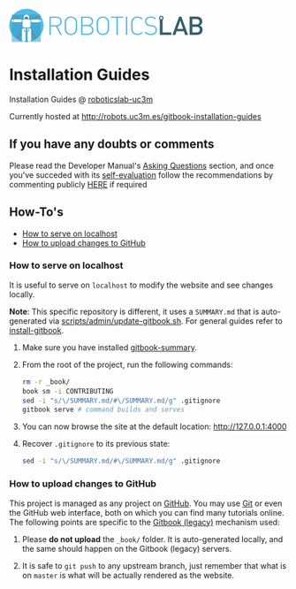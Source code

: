 [![roboticslab-uc3m logo](assets/roboticslab-banner-350px.png)](https://github.com/roboticslab-uc3m)

# Installation Guides

Installation Guides @ [roboticslab-uc3m](https://github.com/roboticslab-uc3m)

Currently hosted at http://robots.uc3m.es/gitbook-installation-guides

## If you have any doubts or comments
Please read the Developer Manual's [Asking Questions](http://robots.uc3m.es/gitbook-developer-manual/asking-questions.html) section, and once you've succeded with its [self-evaluation](http://robots.uc3m.es/gitbook-developer-manual/asking-questions.html#self-evaluation-time) follow the recommendations by commenting publicly [HERE](https://github.com/roboticslab-uc3m/installation-guides/issues/new) if required

## How-To's
* [How to serve on localhost](#how-to-serve-on-localhost)
* [How to upload changes to GitHub](#how-to-upload-changes-to-github)

### How to serve on localhost
It is useful to serve on `localhost` to modify the website and see changes locally.

**Note**: This specific repository is different, it uses a `SUMMARY.md` that is auto-generated via [scripts/admin/update-gitbook.sh](scripts/admin/update-gitbook.sh). For general guides refer to [install-gitbook](install-gitbook.md#to-be-able-to-serve-via-gitbook-legacy).

1. Make sure you have installed [gitbook-summary](install-gitbook.md#gitbook-summary).

1. From the root of the project, run the following commands:
   ```bash
   rm -r _book/
   book sm -i CONTRIBUTING
   sed -i "s/\/SUMMARY.md/#\/SUMMARY.md/g" .gitignore
   gitbook serve # command builds and serves
   ```

1. You can now browse the site at the default location: http://127.0.0.1:4000

1. Recover `.gitignore` to its previous state:
   ```bash
   sed -i "s/\/SUMMARY.md/#\/SUMMARY.md/g" .gitignore
   ```

### How to upload changes to GitHub
This project is managed as any project on [GitHub](https://www.github.com). You may use [Git](https://git-scm.com) or even the GitHub web interface, both on which you can find many tutorials online. The following points are specific to the [Gitbook (legacy)](https://github.com/asrob-uc3m/actas/issues/148#issuecomment-449748350) mechanism used:

1. Please **do not upload** the `_book/` folder. It is auto-generated locally, and the same should happen on the Gitbook (legacy) servers.

2. It is safe to `git push` to any upstream branch, just remember that what is on `master` is what will be actually rendered as the website.
